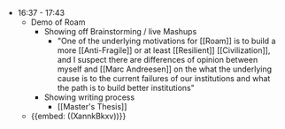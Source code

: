 - 16:37 - 17:43
    - Demo of Roam
        - Showing off Brainstorming / live Mashups
            - "One of the underlying motivations for [[Roam]] is to build a more [[Anti-Fragile]] or at least [[Resilient]] [[Civilization]], and I suspect there are differences of opinion between myself and [[Marc Andreesen]] on the what the underlying cause is to the current failures of our institutions and what the path is to build better institutions"
        - Showing writing process
            - [[Master's Thesis]]
    - {{embed: ((XannkBkxv))}}
